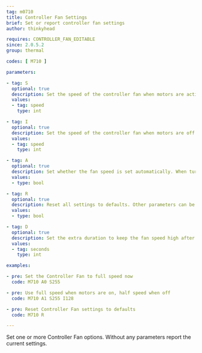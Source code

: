 ```yaml
---
tag: m0710
title: Controller Fan Settings
brief: Set or report controller fan settings
author: thinkyhead

requires: CONTROLLER_FAN_EDITABLE
since: 2.0.5.2
group: thermal

codes: [ M710 ]

parameters:

- tag: S
  optional: true
  description: Set the speed of the controller fan when motors are active.
  values:
  - tag: speed
    type: int

- tag: I
  optional: true
  description: Set the speed of the controller fan when motors are off.
  values:
  - tag: speed
    type: int

- tag: A
  optional: true
  description: Set whether the fan speed is set automatically. When turned off the controller fan speed will remain where it is.
  values:
  - type: bool

- tag: R
  optional: true
  description: Reset all settings to defaults. Other parameters can be included to override.
  values:
  - type: bool

- tag: D
  optional: true
  description: Set the extra duration to keep the fan speed high after motors are turned off.
  values:
  - tag: seconds
    type: int

examples:

- pre: Set the Controller Fan to full speed now
  code: M710 A0 S255

- pre: Use full speed when motors are on, half speed when off
  code: M710 A1 S255 I128

- pre: Reset Controller Fan settings to defaults
  code: M710 R

---
```


Set one or more Controller Fan options. Without any parameters report the current settings.
